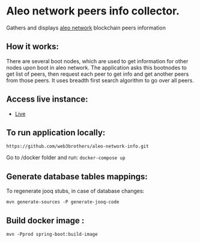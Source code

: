 # Aleo network peers info collector. 

Gathers and displays [aleo network](https://www.aleo.org/) blockchain peers information

## How it works:

There are several boot nodes, which are used to get information for other nodes upon boot in aleo network. The application asks this bootnodes to get
list of peers, then request each peer to get info and get another peers from those peers. It uses breadth first search algorithm to go over all peers.

## Access live instance:

* [Live](http://aleo-peers-info.web3brothers.tech)

## To run application locally:

```
https://github.com/web3brothers/aleo-network-info.git
```
Go to /docker folder and run:
`
docker-compose up
`

## Generate database tables mappings:

To regenerate jooq stubs, in case of database changes:

`mvn generate-sources -P generate-jooq-code`

## Build docker image :

`mvn -Pprod spring-boot:build-image`
